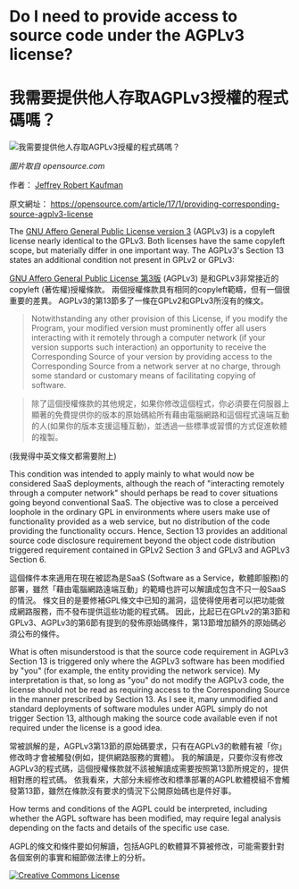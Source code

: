 # Do I need to provide access to source code under the AGPLv3 license?

# 我需要提供他人存取AGPLv3授權的程式碼嗎？

![我需要提供他人存取AGPLv3授權的程式碼嗎？](https://opensource.com/sites/default/files/styles/image-full-size/public/images/law/LAW_PatentSpotlight_520x292_cm.png.png?itok=bCn-kMx2)

*圖片取自 opensource.com*

作者： [Jeffrey Robert Kaufman](https://opensource.com/users/jkaufman)

原文網址： https://opensource.com/article/17/1/providing-corresponding-source-agplv3-license

The [GNU Affero General Public License version 3][] (AGPLv3) is a copyleft license nearly identical to the GPLv3. Both licenses have the same copyleft scope, but materially differ in one important way. The AGPLv3's Section 13 states an additional condition not present in GPLv2 or GPLv3:

[GNU Affero General Public License 第3版][] (AGPLv3) 是和GPLv3非常接近的copyleft (著佐權)授權條款。
兩個授權條款具有相同的copyleft範疇，但有一個很重要的差異。
AGPLv3的第13節多了一條在GPLv2和GPLv3所沒有的條文。

> Notwithstanding any other provision of this License, if you modify the Program, your modified version must prominently offer all users interacting with it remotely through a computer network (if your version supports such interaction) an opportunity to receive the Corresponding Source of your version by providing access to the Corresponding Source from a network server at no charge, through some standard or customary means of facilitating copying of software.

> 除了這個授權條款的其他規定，如果你修改這個程式，你必須要在伺服器上顯著的免費提供你的版本的原始碼給所有藉由電腦網路和這個程式遠端互動的人(如果你的版本支援這種互動)，並透過一些標準或習慣的方式促進軟體的複製。

(我覺得中英文條文都需要附上)

This condition was intended to apply mainly to what would now be considered SaaS deployments, although the reach of "interacting remotely through a computer network" should perhaps be read to cover situations going beyond conventional SaaS. The objective was to close a perceived loophole in the ordinary GPL in environments where users make use of functionality provided as a web service, but no distribution of the code providing the functionality occurs. Hence, Section 13 provides an additional source code disclosure requirement beyond the object code distribution triggered requirement contained in GPLv2 Section 3 and GPLv3 and AGPLv3 Section 6.

這個條件本來適用在現在被認為是SaaS (Software as a Service，軟體即服務)的部署，雖然「藉由電腦網路遠端互動」的範疇也許可以解讀成包含不只一般SaaS的情況。
條文目的是要修補GPL條文中已知的漏洞，這使得使用者可以把功能做成網路服務，而不發布提供這些功能的程式碼。
因此，比起已在GPLv2的第3節和GPLv3、AGPLv3的第6節有提到的發佈原始碼條件，第13節增加額外的原始碼必須公布的條件。

What is often misunderstood is that the source code requirement in AGPLv3 Section 13 is triggered only where the AGPLv3 software has been modified by "you" (for example, the entity providing the network service). My interpretation is that, so long as "you" do not modify the AGPLv3 code, the license should not be read as requiring access to the Corresponding Source in the manner prescribed by Section 13. As I see it, many unmodified and standard deployments of software modules under AGPL simply do not trigger Section 13, although making the source code available even if not required under the license is a good idea.

常被誤解的是，AGPLv3第13節的原始碼要求，只有在AGPLv3的軟體有被「你」修改時才會被觸發(例如，提供網路服務的實體)。
我的解讀是，只要你沒有修改AGPLv3的程式碼，這個授權條款就不該被解讀成需要按照第13節所規定的，提供相對應的程式碼。
依我看來，大部分未經修改和標準部署的AGPL軟體模組不會觸發第13節，雖然在條款沒有要求的情況下公開原始碼也是件好事。

How terms and conditions of the AGPL could be interpreted, including whether the AGPL software has been modified, may require legal analysis depending on the facts and details of the specific use case.

AGPL的條文和條件要如何解讀，包括AGPL的軟體算不算被修改，可能需要針對各個案例的事實和細節做法律上的分析。

[GNU Affero General Public License version 3]: https://www.gnu.org/licenses/agpl-3.0-standalone.html
[GNU Affero General Public License 第3版]: https://www.gnu.org/licenses/agpl-3.0-standalone.html

<a rel="license" href="http://creativecommons.org/licenses/by-sa/4.0/"><img alt="Creative Commons License" src="https://i.creativecommons.org/l/by-sa/4.0/88x31.png" title="本著作係採用創用 CC 姓名標示-相同方式分享 4.0 國際 授權條款授權."></a>
